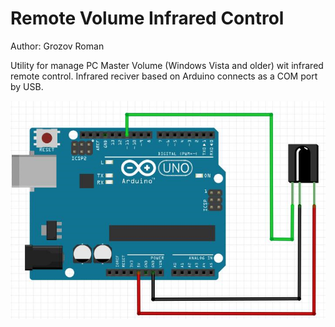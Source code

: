 # Remote Volume Infrared Control
Author: Grozov Roman	

Utility for manage PC Master Volume (Windows Vista and older) wit infrared remote control. Infrared reciver based on Arduino connects as a COM port by USB.

![](/ArduinoSketch/sheme.png)
